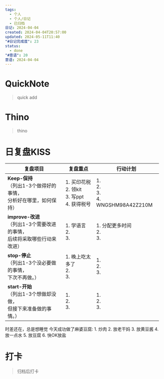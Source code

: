 ```yaml
---
tags:
  - 个人
  - 个人/日记
  - 已归档
日记: 2024-04-04
created: 2024-04-04T20:57:00
updated: 2024-05-11T11:40
"#日记完成度": 23
status:
  - done
"#意语": 20
意语: 2024-04-04
---
```

# QuickNote
> quick add

# Thino
> thino

# 日复盘KISS
| **复盘项目**                                             | **复盘重点**                                      | **行动计划**                                 |
| ---------------------------------------------------- | --------------------------------------------- | ---------------------------------------- |
| **Keep-保持**<br>（列出1-3个做得好的事情，<br>   分析好在哪里，如何保持）     | 1.  买印花税<br>2. 领kit<br>3. 写ppt<br>4. 获得税号<br> | 1.  <br>2. <br>3.<br>4. WNGSHM98A42Z210M |
| **improve-改进**<br>（列出1-3个需要改进的事情，<br>  后续将采取哪些行动来改进） | 1.  学语言<br>2. <br>3.                          | 1.  分配更多时间<br>2. <br>3.                  |
| **stop-停止**<br>（列出1-3个没必要做的事情，<br>下次不再做。）            | 1.  晚上吃太多了<br>2. <br>3.                       | 1.  <br>2. <br>3.                        |
| **start-开始**<br>（列出1-3个想做却没做，<br>但接下来准备做的事情。）        | 1.  <br>2. <br>3.                             | 1.  <br>2. <br>3.                        |

时差还在，总是想睡觉
今天成功做了麻婆豆腐: 
	1. 炒肉
	2. 放老干妈
	3. 放黄豆酱
	4. 放一点水
	5. 放豆腐
	6. 快OK放盐

# 打卡
> 归档后打卡



